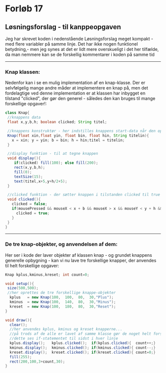 # Forløb 17
## Løsningsforslag - til kanppeopgaven

Jeg har skrevet koden i nedenstående Løsningsforslag meget kompakt - med flere variabler på samme linje.
Det har ikke nogen funktionel betydning,- men jeg synes at det er lidt mere overskueligt i det her tilfælde, da
man nemmere kan se de forskellig kommentarer i koden på samme tid

---------------------------------------------------------------------------------------------------------------------
### Knap klassen:

Nedenfor kan i se en mulig implementation af en knap-klasse.
Der er selvfølgelig mange andre måder at implementere en knap på, men det fordelagtige ved denne implementation er at
klassen har inbygget en tilstand "clicked", der gør den generel - således den kan bruges til mange forskellige opgaver!:

```java
class Knap{
 //knappens data
 float x,y,b,h; boolean clicked; String titel;        

 //knappens konstruktør - her indstilles knappens start-data når den oprettes
 Knap(float xin,float yin, float bin, float hin, String titelin){
   x = xin; y = yin; b = bin; h = hin;titel = titelin;
 }

 //display funktion - til at tegne knappen
 void display(){
    if(clicked) fill(100); else fill(200);
    rect(x,y,b,h);
    fill(0);
    textSize(15);
    text(titel,x+5,y+h/2+5);
 }

 //clicked funktion - der sætter knappen i tilstanden clicked til true eller false
 void clicked(){
   clicked = false;
   if(mousePressed && mouseX < x + b && mouseX > x && mouseY < y + h && mouseY > y){
     clicked = true;  
   }
 }
}
```

---------------------------------------------------------------------------------------------------------

### De tre knap-objekter, og anvendelsen af dem:

Her ser i kode der laver objekter af klassen knap - og grundet knappens generelle opbygning -
kan vi nu lave tre forskellige knapper, der anvendes til helt forskellige opgaver:

```java
Knap kplus,kminus,kreset; int count=0;

void setup(){
 size(500,500);
 //her oprettes de tre forskellige knappe-objekter
  kplus   = new Knap(100,  100,  80,  30,"Plus");
  kminus  = new Knap(100,  140,  80,  30,"Minus");
  kreset  = new Knap(100,  180,  80,  30,"Reset");     
}

void draw(){
  clear();
  //her anvendes kplus, kminus og kreset knapperne...
  //på trods af de alle er lavet af samme klasse gør de noget helt forskelligt
  //dette ses if-statementet til sidst i hver linje
  kplus.display();   kplus.clicked();  if(kplus.clicked){  count++;}
  kminus.display();  kminus.clicked(); if(kminus.clicked){ count--;}
  kreset.display();  kreset.clicked(); if(kreset.clicked){ count=0;}
  fill(255);
  rect(200,100,3+count,30);
}  
```  
